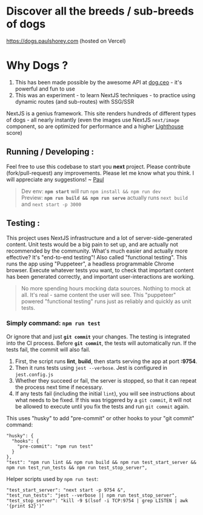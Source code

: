 # Discover all the breeds / sub-breeds of dogs

https://dogs.paulshorey.com (hosted on Vercel)

# Why Dogs ?

1. This has been made possible by the awesome API at [dog.ceo](https://dog.ceo) - it's powerful and fun to use
2. This was an experiment - to learn NextJS techniques - to practice using dynamic routes (and sub-routes) with SSG/SSR

NextJS is a genius framework. This site renders hundreds of different types of dogs - all nearly instantly (even the images use NextJS `next/image` component, so are optimized for performance and a higher [Lighthouse](https://developers.google.com/web/tools/lighthouse) score)

## Running / Developing :

Feel free to use this codebase to start you **next** project. Please contribute (fork/pull-request) any improvements. Please let me know what you think. I will appreciate any suggestions! ~ [Paul](https://paulshorey.com)

> Dev env: **`npm start`** will run `npm install && npm run dev`\
> Preview: **`npm run build && npm run serve`** actually runs `next build` and `next start -p 3000`

## Testing :

This project uses NextJS infrastructure and a lot of server-side-generated content. Unit tests would be a big pain to set up, and are actually not recommended by the community. What's much easier and actually more effective? It's "end-to-end testing"! Also called "functional testing". This runs the app using "Puppeteer", a headless programmable Chrome browser. Execute whatever tests you want, to check that important content has been generated correctly, and important user-interactions are working.

> No more spending hours mocking data sources. Nothing to mock at all. It's real - same content the user will see. This "puppeteer" powered "functional testing" runs just as reliably and quickly as unit tests.

### Simply command: **`npm run test`** 
Or ignore that and just **`git commit`** your changes. The testing is integrated into the CI process. Before **`git commit`**, the tests will automatically run. If the tests fail, the commit will also fail.

1. First, the script runs **lint**, **build**, then starts serving the app at port **:9754**.
2. Then it runs tests using `jest --verbose`. Jest is configured in `jest.config.js`
3. Whether they succeed or fail, the server is stopped, so that it can repeat the process next time if necessary.
4. If any tests fail (including the initial `lint`), you will see instructions about what needs to be fixed. If this was triggered by a `git commit`, it will not be allowed to execute until you fix the tests and run `git commit` again.

This uses "husky" to add "pre-commit" or other hooks to your "git commit" command:
```
"husky": {
  "hooks": {
    "pre-commit": "npm run test"
  }
},
"test": "npm run lint && npm run build && npm run test_start_server && npm run test_run_tests && npm run test_stop_server",
```

Helper scripts used by `npm run test`:
```
"test_start_server": "next start -p 9754 &",
"test_run_tests": "jest --verbose || npm run test_stop_server",
"test_stop_server": "kill -9 $(lsof -i TCP:9754 | grep LISTEN | awk '{print $2}')"
```
